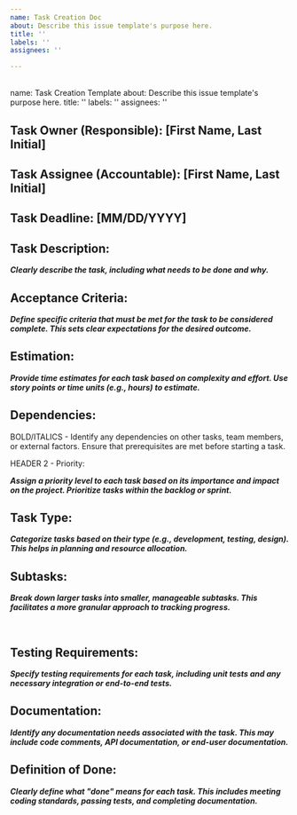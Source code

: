 ```yaml
---
name: Task Creation Doc
about: Describe this issue template's purpose here.
title: ''
labels: ''
assignees: ''

---
```


<br>
name: Task Creation Template
about: Describe this issue template's purpose here.
title: ''
labels: ''
assignees: ''

<br>

## Task Owner (Responsible): [First Name, Last Initial]

## Task Assignee (Accountable): [First Name, Last Initial]

## Task Deadline: [MM/DD/YYYY]

## Task Description:

***Clearly describe the task, including what needs to be done and why.***

## Acceptance Criteria:

***Define specific criteria that must be met for the task to be considered complete. This sets clear expectations for the desired outcome.***

## Estimation:

***Provide time estimates for each task based on complexity and effort. Use story points or time units (e.g., hours) to estimate.***

## Dependencies:

BOLD/ITALICS - Identify any dependencies on other tasks, team members, or external factors. Ensure that prerequisites are met before starting a task.

HEADER 2 - Priority:

***Assign a priority level to each task based on its importance and impact on the project. Prioritize tasks within the backlog or sprint.***

## Task Type:

***Categorize tasks based on their type (e.g., development, testing, design). This helps in planning and resource allocation.***

## Subtasks:

***Break down larger tasks into smaller, manageable subtasks. This facilitates a more granular approach to tracking progress.***

<br>

## Testing Requirements:

***Specify testing requirements for each task, including unit tests and any necessary integration or end-to-end tests.***

## Documentation:

***Identify any documentation needs associated with the task. This may include code comments, API documentation, or end-user documentation.***

## Definition of Done:

***Clearly define what "done" means for each task. This includes meeting coding standards, passing tests, and completing documentation.***
